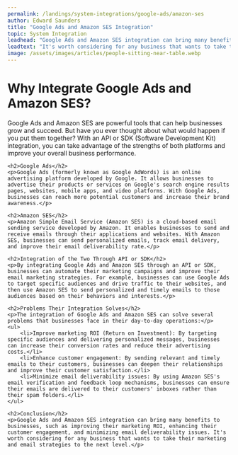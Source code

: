 ```yaml
---
permalink: /landings/system-integrations/google-ads/amazon-ses
author: Edward Saunders
title: "Google Ads and Amazon SES Integration"
topic: System Integration
leadhead: "Google Ads and Amazon SES integration can bring many benefits to businesses, such as improving their marketing ROI, enhancing their customer engagement, and minimizing email deliverability issues"
leadtext: "It's worth considering for any business that wants to take their marketing and email strategies to the next level."
image: /assets/images/articles/people-sitting-near-table.webp
---
```

<div class="arttext">	<h1>Why Integrate Google Ads and Amazon SES?</h1>
	<p>Google Ads and Amazon SES are powerful tools that can help businesses grow and succeed. But have you ever thought about what would happen if you put them together? With an API or SDK (Software Development Kit) integration, you can take advantage of the strengths of both platforms and improve your overall business performance.</p>

	<h2>Google Ads</h2>
	<p>Google Ads (formerly known as Google AdWords) is an online advertising platform developed by Google. It allows businesses to advertise their products or services on Google's search engine results pages, websites, mobile apps, and video platforms. With Google Ads, businesses can reach more potential customers and increase their brand awareness.</p>

	<h2>Amazon SES</h2>
	<p>Amazon Simple Email Service (Amazon SES) is a cloud-based email sending service developed by Amazon. It enables businesses to send and receive emails through their applications and websites. With Amazon SES, businesses can send personalized emails, track email delivery, and improve their email deliverability rate.</p>

	<h2>Integration of the Two Through API or SDK</h2>
	<p>By integrating Google Ads and Amazon SES through an API or SDK, businesses can automate their marketing campaigns and improve their email marketing strategies. For example, businesses can use Google Ads to target specific audiences and drive traffic to their websites, and then use Amazon SES to send personalized and timely emails to those audiences based on their behaviors and interests.</p>

	<h2>Problems Their Integration Solves</h2>
	<p>The integration of Google Ads and Amazon SES can solve several problems that businesses face in their day-to-day operations:</p>
	<ul>
		<li>Improve marketing ROI (Return on Investment): By targeting specific audiences and delivering personalized messages, businesses can increase their conversion rates and reduce their advertising costs.</li>
		<li>Enhance customer engagement: By sending relevant and timely emails to their customers, businesses can deepen their relationships and improve their customer satisfaction.</li>
		<li>Minimize email deliverability issues: By using Amazon SES's email verification and feedback loop mechanisms, businesses can ensure their emails are delivered to their customers' inboxes rather than their spam folders.</li>
	</ul>

	<h2>Conclusion</h2>
	<p>Google Ads and Amazon SES integration can bring many benefits to businesses, such as improving their marketing ROI, enhancing their customer engagement, and minimizing email deliverability issues. It's worth considering for any business that wants to take their marketing and email strategies to the next level.</p>
</div>
